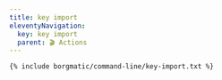 ```yaml
---
title: key import
eleventyNavigation:
  key: key import
  parent: 🎬 Actions
---
```


```bash
{% include borgmatic/command-line/key-import.txt %}
```
